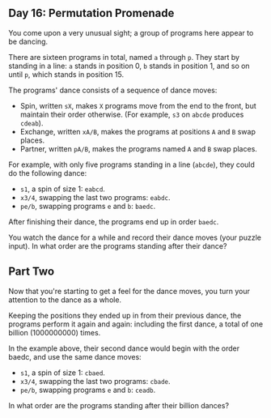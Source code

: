 ## Day 16: Permutation Promenade ##

You come upon a very unusual sight; a group of programs here appear to be dancing.

There are sixteen programs in total, named ```a``` through ```p```. They start by standing in a 
line: ```a``` stands in position 0, ```b``` stands in position 1, and so on until ```p```, which 
stands in position 15.

The programs' dance consists of a sequence of dance moves:

* Spin, written ```sX```, makes ```X``` programs move from the end to the front, but maintain their 
  order otherwise. (For example, ```s3``` on ```abcde``` produces ```cdeab```).
* Exchange, written ```xA/B```, makes the programs at positions ```A``` and ```B``` swap places.
* Partner, written ```pA/B```, makes the programs named ```A``` and ```B``` swap places.

For example, with only five programs standing in a line (```abcde```), they could do the following 
dance:

* ```s1```, a spin of size 1: ```eabcd```.
* ```x3/4```, swapping the last two programs: ```eabdc```.
* ```pe/b```, swapping programs ```e``` and ```b```: ```baedc```.

After finishing their dance, the programs end up in order ```baedc```.

You watch the dance for a while and record their dance moves (your puzzle input). In what order are 
the programs standing after their dance?

## Part Two ##

Now that you're starting to get a feel for the dance moves, you turn your attention to the dance as 
a whole.

Keeping the positions they ended up in from their previous dance, the programs perform it again and 
again: including the first dance, a total of one billion (1000000000) times.

In the example above, their second dance would begin with the order baedc, and use the same dance 
moves:

* ```s1```, a spin of size 1: ```cbaed```.
* ```x3/4```, swapping the last two programs: ```cbade```.
* ```pe/b```, swapping programs ```e``` and ```b```: ```ceadb```.

In what order are the programs standing after their billion dances?

